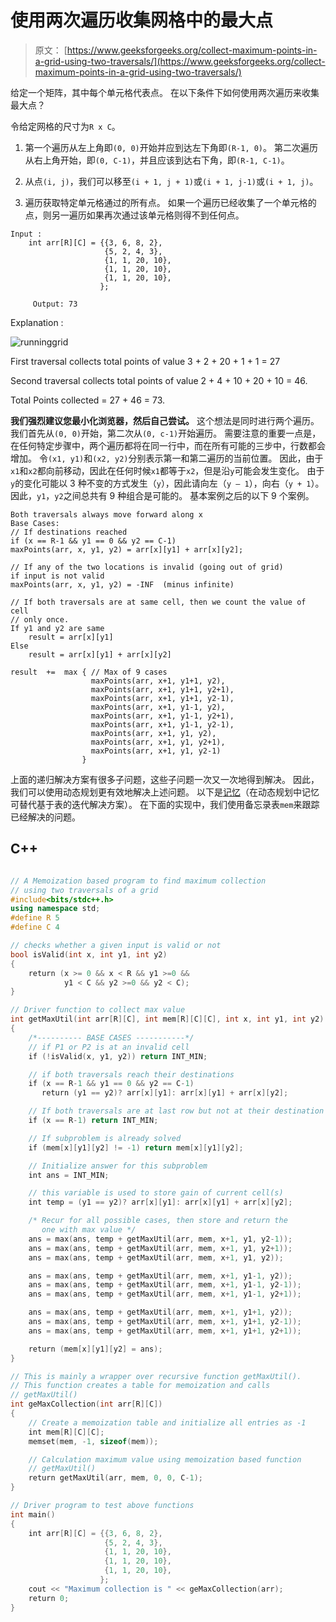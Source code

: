 # 使用两次遍历收集网格中的最大点

> 原文： [https://www.geeksforgeeks.org/collect-maximum-points-in-a-grid-using-two-traversals/](https://www.geeksforgeeks.org/collect-maximum-points-in-a-grid-using-two-traversals/)

给定一个矩阵，其中每个单元格代表点。 在以下条件下如何使用两次遍历来收集最大点？

令给定网格的尺寸为`R x C`。

1.  第一个遍历从左上角即`(0, 0)`开始并应到达左下角即`(R-1, 0)`。 第二次遍历从右上角开始，即`(0, C-1)`，并且应该到达右下角，即`(R-1, C-1)`。

2.  从点`(i, j)`，我们可以移至`(i + 1, j + 1)`或`(i + 1, j-1)`或`(i + 1, j)`。

3.  遍历获取特定单元格通过的所有点。 如果一个遍历已经收集了一个单元格的点，则另一遍历如果再次通过该单元格则得不到任何点。

```
Input :
    int arr[R][C] = {{3, 6, 8, 2},
                     {5, 2, 4, 3},
                     {1, 1, 20, 10},
                     {1, 1, 20, 10},
                     {1, 1, 20, 10},
                    };

     Output: 73
```

Explanation :

![runninggrid](img/32f39680bf86b3e2d82c3c11cbf0349c.png)

First traversal collects total points of value 3 + 2 + 20 + 1 + 1 = 27

Second traversal collects total points of value 2 + 4 + 10 + 20 + 10 = 46.

Total Points collected = 27 + 46 = 73.

**我们强烈建议您最小化浏览器，然后自己尝试。**
这个想法是同时进行两个遍历。 我们首先从`(0, 0)`开始，第二次从`(0, c-1)`开始遍历。 需要注意的重要一点是，在任何特定步骤中，两个遍历都将在同一行中，而在所有可能的三步中，行数都会增加。 令`(x1, y1)`和`(x2, y2)`分别表示第一和第二遍历的当前位置。 因此，由于`x1`和`x2`都向前移动，因此在任何时候`x1`都等于`x2`，但是沿`y`可能会发生变化。 由于`y`的变化可能以 3 种不变的方式发生（`y`），因此请向左（`y – 1`），向右（`y + 1`）。 因此，`y1`，`y2`之间总共有 9 种组合是可能的。 基本案例之后的以下 9 个案例。

```
Both traversals always move forward along x
Base Cases:
// If destinations reached
if (x == R-1 && y1 == 0 && y2 == C-1)
maxPoints(arr, x, y1, y2) = arr[x][y1] + arr[x][y2];

// If any of the two locations is invalid (going out of grid)
if input is not valid
maxPoints(arr, x, y1, y2) = -INF  (minus infinite)

// If both traversals are at same cell, then we count the value of cell
// only once.
If y1 and y2 are same
    result = arr[x][y1]
Else
    result = arr[x][y1] + arr[x][y2] 

result  +=  max { // Max of 9 cases
                  maxPoints(arr, x+1, y1+1, y2),    
                  maxPoints(arr, x+1, y1+1, y2+1),
                  maxPoints(arr, x+1, y1+1, y2-1),
                  maxPoints(arr, x+1, y1-1, y2),    
                  maxPoints(arr, x+1, y1-1, y2+1),
                  maxPoints(arr, x+1, y1-1, y2-1),
                  maxPoints(arr, x+1, y1, y2),
                  maxPoints(arr, x+1, y1, y2+1),
                  maxPoints(arr, x+1, y1, y2-1) 
                }

```

上面的递归解决方案有很多子问题，这些子问题一次又一次地得到解决。 因此，我们可以使用动态规划更有效地解决上述问题。 以下是[记忆](https://www.geeksforgeeks.org/dynamic-programming-set-1/)（在动态规划中记忆可替代基于表的迭代解决方案）。 在下面的实现中，我们使用备忘录表`mem`来跟踪已经解决的问题。

## C++ 

```cpp

// A Memoization based program to find maximum collection 
// using two traversals of a grid 
#include<bits/stdc++.h> 
using namespace std; 
#define R 5 
#define C 4 

// checks whether a given input is valid or not 
bool isValid(int x, int y1, int y2) 
{ 
    return (x >= 0 && x < R && y1 >=0 && 
            y1 < C && y2 >=0 && y2 < C); 
} 

// Driver function to collect max value 
int getMaxUtil(int arr[R][C], int mem[R][C][C], int x, int y1, int y2) 
{ 
    /*---------- BASE CASES -----------*/
    // if P1 or P2 is at an invalid cell 
    if (!isValid(x, y1, y2)) return INT_MIN; 

    // if both traversals reach their destinations 
    if (x == R-1 && y1 == 0 && y2 == C-1) 
       return (y1 == y2)? arr[x][y1]: arr[x][y1] + arr[x][y2]; 

    // If both traversals are at last row but not at their destination 
    if (x == R-1) return INT_MIN; 

    // If subproblem is already solved 
    if (mem[x][y1][y2] != -1) return mem[x][y1][y2]; 

    // Initialize answer for this subproblem 
    int ans = INT_MIN; 

    // this variable is used to store gain of current cell(s) 
    int temp = (y1 == y2)? arr[x][y1]: arr[x][y1] + arr[x][y2]; 

    /* Recur for all possible cases, then store and return the 
       one with max value */
    ans = max(ans, temp + getMaxUtil(arr, mem, x+1, y1, y2-1)); 
    ans = max(ans, temp + getMaxUtil(arr, mem, x+1, y1, y2+1)); 
    ans = max(ans, temp + getMaxUtil(arr, mem, x+1, y1, y2)); 

    ans = max(ans, temp + getMaxUtil(arr, mem, x+1, y1-1, y2)); 
    ans = max(ans, temp + getMaxUtil(arr, mem, x+1, y1-1, y2-1)); 
    ans = max(ans, temp + getMaxUtil(arr, mem, x+1, y1-1, y2+1)); 

    ans = max(ans, temp + getMaxUtil(arr, mem, x+1, y1+1, y2)); 
    ans = max(ans, temp + getMaxUtil(arr, mem, x+1, y1+1, y2-1)); 
    ans = max(ans, temp + getMaxUtil(arr, mem, x+1, y1+1, y2+1)); 

    return (mem[x][y1][y2] = ans); 
} 

// This is mainly a wrapper over recursive function getMaxUtil(). 
// This function creates a table for memoization and calls 
// getMaxUtil() 
int geMaxCollection(int arr[R][C]) 
{ 
    // Create a memoization table and initialize all entries as -1 
    int mem[R][C][C]; 
    memset(mem, -1, sizeof(mem)); 

    // Calculation maximum value using memoization based function 
    // getMaxUtil() 
    return getMaxUtil(arr, mem, 0, 0, C-1); 
} 

// Driver program to test above functions 
int main() 
{ 
    int arr[R][C] = {{3, 6, 8, 2}, 
                     {5, 2, 4, 3}, 
                     {1, 1, 20, 10}, 
                     {1, 1, 20, 10}, 
                     {1, 1, 20, 10}, 
                    }; 
    cout << "Maximum collection is " << geMaxCollection(arr); 
    return 0; 
} 

```